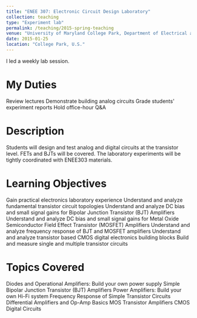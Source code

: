 ```yaml
---
title: "ENEE 307: Electronic Circuit Design Laboratory"
collection: teaching
type: "Experiment lab"
permalink: /teaching/2015-spring-teaching
venue: "University of Maryland College Park, Department of Electrical and Computer Engineering"
date: 2015-01-25
location: "College Park, U.S."
---
```


I led a weekly lab session.

My Duties
======
Review lectures
Demonstrate building analog circuits
Grade students' experiment reports
Hold office-hour Q&A

Description
======
Students will design and test analog and digital circuits at the transistor level. FETs and BJTs will be covered. The laboratory experiments will be tightly coordinated with ENEE303 materials.

Learning Objectives
======
Gain practical electronics laboratory experience
Understand and analyze fundamental transistor circuit topologies
Understand and analyze DC bias and small signal gains for Bipolar Junction Transistor (BJT) Amplifiers
Understand and analyze DC bias and small signal gains for Metal Oxide Semiconductor Field Effect Transistor (MOSFET) Amplifiers
Understand and analyze frequency response of BJT and MOSFET amplifiers
Understand and analyze transistor based CMOS digital electronics building blocks
Build and measure single and multiple transistor circuits

Topics Covered
======
Diodes and Operational Amplifiers: Build your own power supply
Simple Bipolar Junction Transistor (BJT) Amplifiers
Power Amplifiers: Build your own Hi-Fi system
Frequency Response of Simple Transistor Circuits
Differential Amplifiers and Op-Amp Basics
MOS Transistor Amplifiers
CMOS Digital Circuits
